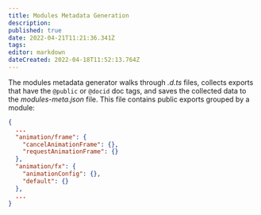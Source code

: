 ```yaml
---
title: Modules Metadata Generation
description: 
published: true
date: 2022-04-21T11:21:36.341Z
tags: 
editor: markdown
dateCreated: 2022-04-18T11:52:13.764Z
---
```



The modules metadata generator walks through *.d.ts* files, collects exports that have the `@public` or `@docid` doc tags, and saves the collected data to the *modules-meta.json* file. This file contains public exports grouped by a module:

```JSON
{
  ...
  "animation/frame": {
    "cancelAnimationFrame": {},
    "requestAnimationFrame": {}
  },
  "animation/fx": {
    "animationConfig": {},
    "default": {}
  },
  ...
}
```